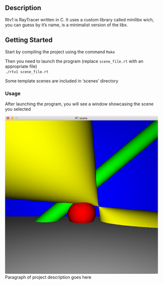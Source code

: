 ## Description

Rtv1 is RayTracer written in C. It uses a custom library called minilibx wich, you can guess by it’s name, is a minimalist version of the libx.

## Getting Started

Start by compiling the project using the command `Make`

Then you need to launch the program (replace `scene_file.rt` with an appropriate file)<br>
`./rtv1 scene_file.rt`

Some template scenes are included in ‘scenes’ directory

### Usage

After launching the program, you will see a window showcasing the scene you selected

![alt text](https://github.com/narajaon/RTv1/blob/master/readme_pics/simple_scene.png)Paragraph of project description goes here
